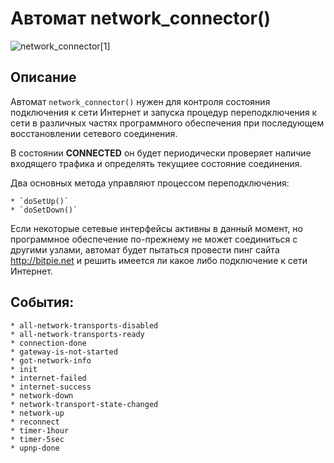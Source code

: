 ﻿# Автомат network_connector()


![network_connector[1]](http://bitpie.net/bitpie/p2p/network_connector.png)


## Описание

Автомат `network_connector()` нужен для контроля состояния подключения к сети Интернет и запуска процедур переподключения к сети в различных частях программного обеспечения при последующем восстановлении сетевого соединения.

В состоянии __CONNECTED__ он будет периодически проверяет наличие входящего трафика и определять текущиее состояние соединения.

Два основных метода управляют процессом переподключения:

    * `doSetUp()`
    * `doSetDown()`

Если некоторые сетевые интерфейсы активны в данный момент, но программное обеспечение по-прежнему не может соединиться с другими узлами, автомат будет пытаться провести пинг сайта http://bitpie.net и решить имеется ли какое либо подключение к сети Интернет.


## События:
    * all-network-transports-disabled
    * all-network-transports-ready
    * connection-done
    * gateway-is-not-started
    * got-network-info
    * init
    * internet-failed
    * internet-success
    * network-down
    * network-transport-state-changed
    * network-up
    * reconnect
    * timer-1hour
    * timer-5sec
    * upnp-done